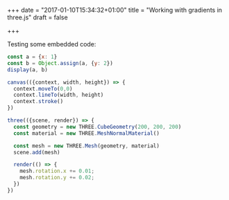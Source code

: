 +++
date = "2017-01-10T15:34:32+01:00"
title = "Working with gradients in three.js"
draft = false

+++

Testing some embedded code:

```javascript
const a = {x: 1}
const b = Object.assign(a, {y: 2})
display(a, b)
```

```javascript
canvas(({context, width, height}) => {
  context.moveTo(0,0)
  context.lineTo(width, height)
  context.stroke()
})
```

```javascript
three(({scene, render}) => {
  const geometry = new THREE.CubeGeometry(200, 200, 200)
  const material = new THREE.MeshNormalMaterial()

  const mesh = new THREE.Mesh(geometry, material)
  scene.add(mesh)

  render(() => {
    mesh.rotation.x += 0.01;
    mesh.rotation.y += 0.02;
  })
})
```
